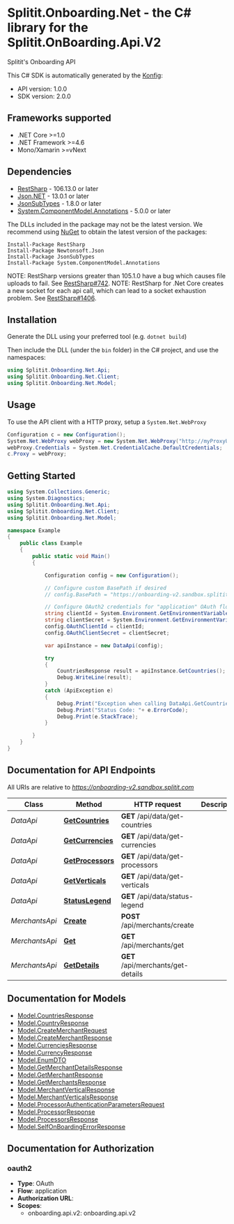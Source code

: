 # Splitit.Onboarding.Net - the C# library for the Splitit.OnBoarding.Api.V2

Splitit's Onboarding API

This C# SDK is automatically generated by the [Konfig](https://konfigthis.com):

- API version: 1.0.0
- SDK version: 2.0.0

<a name="frameworks-supported"></a>
## Frameworks supported
- .NET Core >=1.0
- .NET Framework >=4.6
- Mono/Xamarin >=vNext

<a name="dependencies"></a>
## Dependencies

- [RestSharp](https://www.nuget.org/packages/RestSharp) - 106.13.0 or later
- [Json.NET](https://www.nuget.org/packages/Newtonsoft.Json/) - 13.0.1 or later
- [JsonSubTypes](https://www.nuget.org/packages/JsonSubTypes/) - 1.8.0 or later
- [System.ComponentModel.Annotations](https://www.nuget.org/packages/System.ComponentModel.Annotations) - 5.0.0 or later

The DLLs included in the package may not be the latest version. We recommend using [NuGet](https://docs.nuget.org/consume/installing-nuget) to obtain the latest version of the packages:
```
Install-Package RestSharp
Install-Package Newtonsoft.Json
Install-Package JsonSubTypes
Install-Package System.ComponentModel.Annotations
```

NOTE: RestSharp versions greater than 105.1.0 have a bug which causes file uploads to fail. See [RestSharp#742](https://github.com/restsharp/RestSharp/issues/742).
NOTE: RestSharp for .Net Core creates a new socket for each api call, which can lead to a socket exhaustion problem. See [RestSharp#1406](https://github.com/restsharp/RestSharp/issues/1406).

<a name="installation"></a>
## Installation
Generate the DLL using your preferred tool (e.g. `dotnet build`)

Then include the DLL (under the `bin` folder) in the C# project, and use the namespaces:
```csharp
using Splitit.Onboarding.Net.Api;
using Splitit.Onboarding.Net.Client;
using Splitit.Onboarding.Net.Model;
```
<a name="usage"></a>
## Usage

To use the API client with a HTTP proxy, setup a `System.Net.WebProxy`
```csharp
Configuration c = new Configuration();
System.Net.WebProxy webProxy = new System.Net.WebProxy("http://myProxyUrl:80/");
webProxy.Credentials = System.Net.CredentialCache.DefaultCredentials;
c.Proxy = webProxy;
```

<a name="getting-started"></a>
## Getting Started

```csharp
using System.Collections.Generic;
using System.Diagnostics;
using Splitit.Onboarding.Net.Api;
using Splitit.Onboarding.Net.Client;
using Splitit.Onboarding.Net.Model;

namespace Example
{
    public class Example
    {
        public static void Main()
        {

            Configuration config = new Configuration();

            // Configure custom BasePath if desired
            // config.BasePath = "https://onboarding-v2.sandbox.splitit.com";

            // Configure OAuth2 credentials for "application" OAuth flow
            string clientId = System.Environment.GetEnvironmentVariable("CLIENT_ID");
            string clientSecret = System.Environment.GetEnvironmentVariable("CLIENT_SECRET");
            config.OAuthClientId = clientId;
            config.OAuthClientSecret = clientSecret;

            var apiInstance = new DataApi(config);

            try
            {
                CountriesResponse result = apiInstance.GetCountries();
                Debug.WriteLine(result);
            }
            catch (ApiException e)
            {
                Debug.Print("Exception when calling DataApi.GetCountries: " + e.Message );
                Debug.Print("Status Code: "+ e.ErrorCode);
                Debug.Print(e.StackTrace);
            }

        }
    }
}
```

<a name="documentation-for-api-endpoints"></a>
## Documentation for API Endpoints

All URIs are relative to *https://onboarding-v2.sandbox.splitit.com*

Class | Method | HTTP request | Description
------------ | ------------- | ------------- | -------------
*DataApi* | [**GetCountries**](docs/DataApi.md#getcountries) | **GET** /api/data/get-countries | 
*DataApi* | [**GetCurrencies**](docs/DataApi.md#getcurrencies) | **GET** /api/data/get-currencies | 
*DataApi* | [**GetProcessors**](docs/DataApi.md#getprocessors) | **GET** /api/data/get-processors | 
*DataApi* | [**GetVerticals**](docs/DataApi.md#getverticals) | **GET** /api/data/get-verticals | 
*DataApi* | [**StatusLegend**](docs/DataApi.md#statuslegend) | **GET** /api/data/status-legend | 
*MerchantsApi* | [**Create**](docs/MerchantsApi.md#create) | **POST** /api/merchants/create | 
*MerchantsApi* | [**Get**](docs/MerchantsApi.md#get) | **GET** /api/merchants/get | 
*MerchantsApi* | [**GetDetails**](docs/MerchantsApi.md#getdetails) | **GET** /api/merchants/get-details | 


<a name="documentation-for-models"></a>
## Documentation for Models

 - [Model.CountriesResponse](docs/CountriesResponse.md)
 - [Model.CountryResponse](docs/CountryResponse.md)
 - [Model.CreateMerchantRequest](docs/CreateMerchantRequest.md)
 - [Model.CreateMerchantResponse](docs/CreateMerchantResponse.md)
 - [Model.CurrenciesResponse](docs/CurrenciesResponse.md)
 - [Model.CurrencyResponse](docs/CurrencyResponse.md)
 - [Model.EnumDTO](docs/EnumDTO.md)
 - [Model.GetMerchantDetailsResponse](docs/GetMerchantDetailsResponse.md)
 - [Model.GetMerchantResponse](docs/GetMerchantResponse.md)
 - [Model.GetMerchantsResponse](docs/GetMerchantsResponse.md)
 - [Model.MerchantVerticalResponse](docs/MerchantVerticalResponse.md)
 - [Model.MerchantVerticalsResponse](docs/MerchantVerticalsResponse.md)
 - [Model.ProcessorAuthenticationParametersRequest](docs/ProcessorAuthenticationParametersRequest.md)
 - [Model.ProcessorResponse](docs/ProcessorResponse.md)
 - [Model.ProcessorsResponse](docs/ProcessorsResponse.md)
 - [Model.SelfOnBoardingErrorResponse](docs/SelfOnBoardingErrorResponse.md)


<a name="documentation-for-authorization"></a>
## Documentation for Authorization

<a name="oauth2"></a>
### oauth2

- **Type**: OAuth
- **Flow**: application
- **Authorization URL**: 
- **Scopes**: 
  - onboarding.api.v2: onboarding.api.v2

